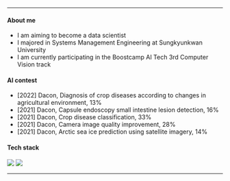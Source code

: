 ***
#### About me
- I am aiming to become a data scientist
- I majored in Systems Management Engineering at Sungkyunkwan University
- I am currently participating in the Boostcamp AI Tech 3rd Computer Vision track

#### AI contest
- [2022] Dacon, Diagnosis of crop diseases according to changes in agricultural environment, 13%
- [2021] Dacon, Capsule endoscopy small intestine lesion detection, 16%
- [2021] Dacon, Crop disease classification, 33%
- [2021] Dacon, Camera image quality improvement, 28%
- [2021] Dacon, Arctic sea ice prediction using satellite imagery, 14%

#### Tech stack
<img src="https://img.shields.io/badge/Python-blue?style=flat&logo=Python&logoColor=white"/> <img src="https://img.shields.io/badge/Pytorch-orange?style=flat&logo=Pytorch&logoColor=white"/>

***
